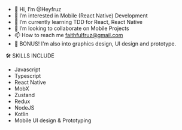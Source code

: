 - 👋 Hi, I’m @Heyfruz
- 👀 I’m interested in Mobile (React Native) Development
- 🌱 I’m currently learning TDD for React, React Native
- 💞️ I’m looking to collaborate on Mobile Projects
- 📫 How to reach me faithfulfruz@gmail.com
- 📱 BONUS! I'm also into graphics design, UI design and prototype.

🛠 SKILLS INCLUDE
- Javascript
- Typescript
- React Native
- MobX
- Zustand
- Redux
- NodeJS
- Kotlin
- Mobile UI design & Prototyping

<!---
Heyfruz/Heyfruz is a ✨ special ✨ repository because its `README.md` (this file) appears on your GitHub profile.
You can click the Preview link to take a look at your changes.
--->
